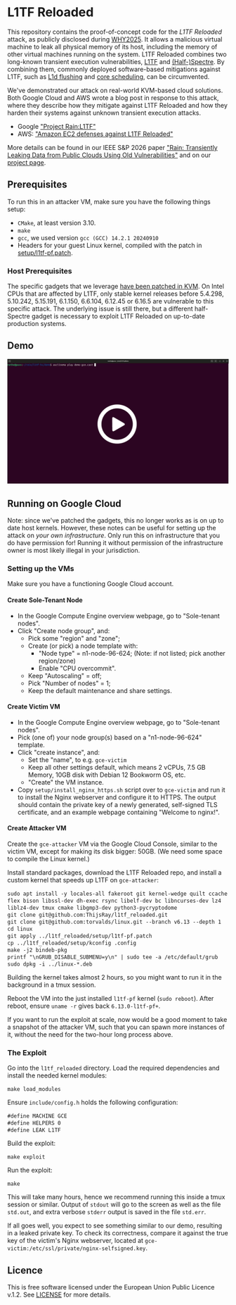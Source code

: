 # L1TF Reloaded

This repository contains the proof-of-concept code for the *L1TF Reloaded* attack, as publicly disclosed during [WHY2025](https://program.why2025.org/why2025/talk/DG7VSX/).
It allows a malicious virtual machine to leak all physical memory of its host, including the memory of other virtual machines running on the system.
L1TF Reloaded combines two long-known transient execution vulnerabilities, [L1TF](https://foreshadowattack.eu/foreshadow-NG.pdf) and [(Half-)Spectre](https://spectreattack.com/spectre.pdf).
By combining them, commonly deployed software-based mitigations against L1TF, such as [L1d flushing](https://www.kernel.org/doc/html/latest/admin-guide/hw-vuln/l1d_flush.html) and [core scheduling](https://www.man7.org/linux/man-pages/man1/coresched.1.html), can be circumvented.

We've demonstrated our attack on real-world KVM-based cloud solutions.
Both Google Cloud and AWS wrote a blog post in response to this attack, where they describe how they mitigate against L1TF Reloaded and how they harden their systems against unknown transient execution attacks.

- Google ["Project Rain:L1TF"](https://bughunters.google.com/blog/4684191115575296/project-Rain-L1tf) 
- AWS: ["Amazon EC2 defenses against L1TF Reloaded"](https://aws.amazon.com/blogs/security/ec2-defenses-against-l1tf-reloaded/)

More details can be found in our IEEE S&P 2026 paper ["Rain: Transiently Leaking Data from Public Clouds Using Old Vulnerabilities"](https://openreview.net/pdf?id=4tDNvQe2G0) and on our [project page](https://www.vusec.net/projects/rain/).

## Prerequisites

To run this in an attacker VM, make sure you have the following things setup:

- `CMake`, at least version 3.10.
- `make`
- `gcc`, we used version `gcc (GCC) 14.2.1 20240910`
- Headers for your guest Linux kernel, compiled with the patch in [setup/l1tf-pf.patch](setup/l1tf-pf.patch).

### Host Prerequisites

The specific gadgets that we leverage [have been patched in KVM](https://lore.kernel.org/kvm/20250804064405.4802-1-thijs@raymakers.nl/T/).
On Intel CPUs that are affected by L1TF, only stable kernel releases before 5.4.298, 5.10.242, 5.15.191, 6.1.150, 6.6.104, 6.12.45 or 6.16.5 are vulnerable to this specific attack.
The underlying issue is still there, but a different half-Spectre gadget is necessary to exploit L1TF Reloaded on up-to-date production systems.


## Demo

[![Demo video showing how we leak the private key from nginx running on a different guest on the same system](.github/thumbnail.png)](https://www.vusec.net/wp-content/uploads/2025/09/demo-gce-10s.webm)
## Running on Google Cloud
Note: since we've patched the gadgets, this no longer works as is on up to date host kernels.
However, these notes can be useful for setting up the attack on *your own infrastructure*. Only run this on infrastructure that you do have permission for!
Running it without permission of the infrastructure owner is most likely illegal in your jurisdiction.

### Setting up the VMs

Make sure you have a functioning Google Cloud account.

#### Create Sole-Tenant Node
- In the Google Compute Engine overview webpage, go to "Sole-tenant nodes".
- Click "Create node group", and:
  - Pick some "region" and "zone";
  - Create (or pick) a node template with:
    - "Node type" = n1-node-96-624; (Note: if not listed; pick another region/zone)
    - Enable "CPU overcommit".
  - Keep "Autoscaling" = off;
  - Pick "Number of nodes" = 1;
  - Keep the default maintenance and share settings.

#### Create Victim VM
- In the Google Compute Engine overview webpage, go to "Sole-tenant nodes".
- Pick (one of) your node group(s) based on a "n1-node-96-624" template.
- Click "create instance", and:
  - Set the "name", to e.g. `gce-victim`
  - Keep all other settings default, which means 2 vCPUs, 7.5 GB Memory, 10GB disk with Debian 12 Bookworm OS, etc.
  - "Create" the VM instance.
- Copy `setup/install_nginx_https.sh` script over to `gce-victim` and run it to install the Nginx webserver and configure it to HTTPS.
  The output should contain the private key of a newly generated, self-signed TLS certificate,
  and an example webpage containing "Welcome to nginx!".

#### Create Attacker VM

Create the `gce-attacker` VM via the Google Cloud Console,
similar to the victim VM, except for making its disk bigger: 50GB.
(We need some space to compile the Linux kernel.)

Install standard packages, download the L1TF Reloaded repo, and install a custom kernel that speeds up L1TF on `gce-attacker`:
```
sudo apt install -y locales-all fakeroot git kernel-wedge quilt ccache flex bison libssl-dev dh-exec rsync libelf-dev bc libncurses-dev lz4 liblz4-dev tmux cmake libgmp3-dev python3-pycryptodome
git clone git@github.com:ThijsRay/l1tf_reloaded.git
git clone git@github.com:torvalds/linux.git --branch v6.13 --depth 1
cd linux
git apply ../l1tf_reloaded/setup/l1tf-pf.patch
cp ../l1tf_reloaded/setup/kconfig .config
make -j2 bindeb-pkg
printf "\nGRUB_DISABLE_SUBMENU=y\n" | sudo tee -a /etc/default/grub
sudo dpkg -i ../linux-*.deb
```

Building the kernel takes almost 2 hours, so you might want to run it in the background in a tmux session.

Reboot the VM into the just installed `l1tf-pf` kernel (`sudo reboot`).
After reboot, ensure `uname -r` gives back `6.13.0-l1tf-pf+`.

If you want to run the exploit at scale, now would be a good moment to take a snapshot of the attacker VM,
such that you can spawn more instances of it, without the need for the two-hour long process above.

### The Exploit

Go into the `l1tf_reloaded` directory. Load the required dependencies and install the needed kernel modules:
```
make load_modules
```

Ensure `include/config.h` holds the following configuration:
```
#define MACHINE GCE
#define HELPERS 0
#define LEAK L1TF
```

Build the exploit:
```
make exploit
```

Run the exploit:
```
make
```

This will take many hours, hence we recommend running this inside a tmux session or similar.
Output of `stdout` will go to the screen as well as the file `std.out`, and extra
verbose `stderr` output is saved in the file `std.err`.

If all goes well, you expect to see something similar to our demo, resulting in a leaked private key.
To check its correctness, compare it against the true key of the victim's Nginx webserver,
located at `gce-victim:/etc/ssl/private/nginx-selfsigned.key`.

## Licence

This is free software licensed under the European Union Public Licence v.1.2. See [LICENSE](./LICENSE) for more details.
